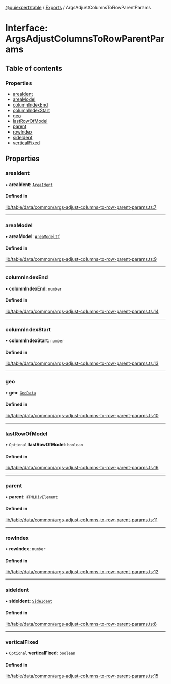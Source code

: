 [@guiexpert/table](../README.md) / [Exports](../modules.md) / ArgsAdjustColumnsToRowParentParams

# Interface: ArgsAdjustColumnsToRowParentParams

## Table of contents

### Properties

- [areaIdent](ArgsAdjustColumnsToRowParentParams.md#areaident)
- [areaModel](ArgsAdjustColumnsToRowParentParams.md#areamodel)
- [columnIndexEnd](ArgsAdjustColumnsToRowParentParams.md#columnindexend)
- [columnIndexStart](ArgsAdjustColumnsToRowParentParams.md#columnindexstart)
- [geo](ArgsAdjustColumnsToRowParentParams.md#geo)
- [lastRowOfModel](ArgsAdjustColumnsToRowParentParams.md#lastrowofmodel)
- [parent](ArgsAdjustColumnsToRowParentParams.md#parent)
- [rowIndex](ArgsAdjustColumnsToRowParentParams.md#rowindex)
- [sideIdent](ArgsAdjustColumnsToRowParentParams.md#sideident)
- [verticalFixed](ArgsAdjustColumnsToRowParentParams.md#verticalfixed)

## Properties

### areaIdent

• **areaIdent**: [`AreaIdent`](../modules.md#areaident)

#### Defined in

[lib/table/data/common/args-adjust-columns-to-row-parent-params.ts:7](https://github.com/guiexperttable/ge-table/blob/a7cb25d/libs/table/src/lib/table/data/common/args-adjust-columns-to-row-parent-params.ts#L7)

___

### areaModel

• **areaModel**: [`AreaModelIf`](AreaModelIf.md)

#### Defined in

[lib/table/data/common/args-adjust-columns-to-row-parent-params.ts:9](https://github.com/guiexperttable/ge-table/blob/a7cb25d/libs/table/src/lib/table/data/common/args-adjust-columns-to-row-parent-params.ts#L9)

___

### columnIndexEnd

• **columnIndexEnd**: `number`

#### Defined in

[lib/table/data/common/args-adjust-columns-to-row-parent-params.ts:14](https://github.com/guiexperttable/ge-table/blob/a7cb25d/libs/table/src/lib/table/data/common/args-adjust-columns-to-row-parent-params.ts#L14)

___

### columnIndexStart

• **columnIndexStart**: `number`

#### Defined in

[lib/table/data/common/args-adjust-columns-to-row-parent-params.ts:13](https://github.com/guiexperttable/ge-table/blob/a7cb25d/libs/table/src/lib/table/data/common/args-adjust-columns-to-row-parent-params.ts#L13)

___

### geo

• **geo**: [`GeoData`](../classes/GeoData.md)

#### Defined in

[lib/table/data/common/args-adjust-columns-to-row-parent-params.ts:10](https://github.com/guiexperttable/ge-table/blob/a7cb25d/libs/table/src/lib/table/data/common/args-adjust-columns-to-row-parent-params.ts#L10)

___

### lastRowOfModel

• `Optional` **lastRowOfModel**: `boolean`

#### Defined in

[lib/table/data/common/args-adjust-columns-to-row-parent-params.ts:16](https://github.com/guiexperttable/ge-table/blob/a7cb25d/libs/table/src/lib/table/data/common/args-adjust-columns-to-row-parent-params.ts#L16)

___

### parent

• **parent**: `HTMLDivElement`

#### Defined in

[lib/table/data/common/args-adjust-columns-to-row-parent-params.ts:11](https://github.com/guiexperttable/ge-table/blob/a7cb25d/libs/table/src/lib/table/data/common/args-adjust-columns-to-row-parent-params.ts#L11)

___

### rowIndex

• **rowIndex**: `number`

#### Defined in

[lib/table/data/common/args-adjust-columns-to-row-parent-params.ts:12](https://github.com/guiexperttable/ge-table/blob/a7cb25d/libs/table/src/lib/table/data/common/args-adjust-columns-to-row-parent-params.ts#L12)

___

### sideIdent

• **sideIdent**: [`SideIdent`](../modules.md#sideident)

#### Defined in

[lib/table/data/common/args-adjust-columns-to-row-parent-params.ts:8](https://github.com/guiexperttable/ge-table/blob/a7cb25d/libs/table/src/lib/table/data/common/args-adjust-columns-to-row-parent-params.ts#L8)

___

### verticalFixed

• `Optional` **verticalFixed**: `boolean`

#### Defined in

[lib/table/data/common/args-adjust-columns-to-row-parent-params.ts:15](https://github.com/guiexperttable/ge-table/blob/a7cb25d/libs/table/src/lib/table/data/common/args-adjust-columns-to-row-parent-params.ts#L15)
